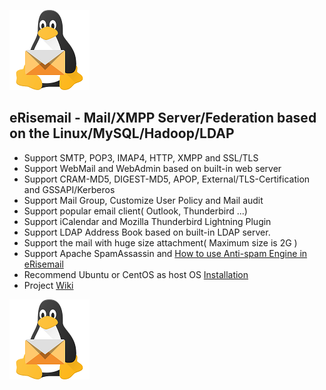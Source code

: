 ![erisemail](https://raw.githubusercontent.com/uplusware/erisemail/master/doc/erisemail.png)

## eRisemail - Mail/XMPP Server/Federation based on the Linux/MySQL/Hadoop/LDAP
* Support SMTP, POP3, IMAP4, HTTP, XMPP and SSL/TLS
* Support WebMail and WebAdmin based on built-in web server
* Support CRAM-MD5, DIGEST-MD5, APOP, External/TLS-Certification and GSSAPI/Kerberos
* Support Mail Group, Customize User Policy and Mail audit
* Support popular email client( Outlook, Thunderbird ...)
* Support iCalendar and Mozilla Thunderbird Lightning Plugin
* Support LDAP Address Book based on built-in LDAP server.
* Support the mail with huge size attachment( Maximum size is 2G )
* Support Apache SpamAssassin and [How to use Anti-spam Engine in eRisemail](https://github.com/uplusware/erisemail/wiki/How-to-use-Anti-spam-Engine-in-eRisemail)
* Recommend Ubuntu or CentOS as host OS [Installation](https://github.com/uplusware/erisemail/wiki/Installation)
* Project [Wiki](https://github.com/uplusware/erisemail/wiki)

![erisemail](https://raw.githubusercontent.com/uplusware/erisemail/master/doc/erisemail.png)
